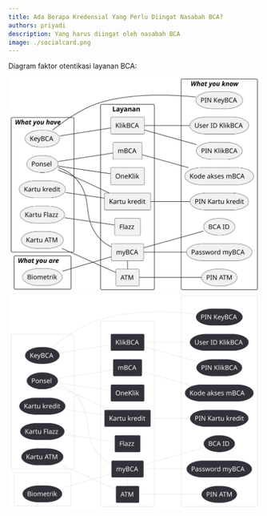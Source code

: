 ```yaml
---
title: Ada Berapa Kredensial Yang Perlu Diingat Nasabah BCA?
authors: priyadi
description: Yang harus diingat oleh nasabah BCA
image: ./socialcard.png
---
```


Diagram faktor otentikasi layanan BCA:

![BCA](./bca.light.svg#gh-light-mode-only)
![BCA](./bca.dark.svg#gh-dark-mode-only)

<!-- truncate -->
